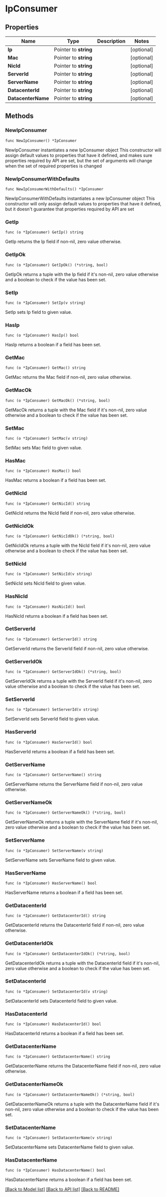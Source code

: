 # IpConsumer

## Properties

Name | Type | Description | Notes
------------ | ------------- | ------------- | -------------
**Ip** | Pointer to **string** |  | [optional] 
**Mac** | Pointer to **string** |  | [optional] 
**NicId** | Pointer to **string** |  | [optional] 
**ServerId** | Pointer to **string** |  | [optional] 
**ServerName** | Pointer to **string** |  | [optional] 
**DatacenterId** | Pointer to **string** |  | [optional] 
**DatacenterName** | Pointer to **string** |  | [optional] 

## Methods

### NewIpConsumer

`func NewIpConsumer() *IpConsumer`

NewIpConsumer instantiates a new IpConsumer object
This constructor will assign default values to properties that have it defined,
and makes sure properties required by API are set, but the set of arguments
will change when the set of required properties is changed

### NewIpConsumerWithDefaults

`func NewIpConsumerWithDefaults() *IpConsumer`

NewIpConsumerWithDefaults instantiates a new IpConsumer object
This constructor will only assign default values to properties that have it defined,
but it doesn't guarantee that properties required by API are set

### GetIp

`func (o *IpConsumer) GetIp() string`

GetIp returns the Ip field if non-nil, zero value otherwise.

### GetIpOk

`func (o *IpConsumer) GetIpOk() (*string, bool)`

GetIpOk returns a tuple with the Ip field if it's non-nil, zero value otherwise
and a boolean to check if the value has been set.

### SetIp

`func (o *IpConsumer) SetIp(v string)`

SetIp sets Ip field to given value.

### HasIp

`func (o *IpConsumer) HasIp() bool`

HasIp returns a boolean if a field has been set.

### GetMac

`func (o *IpConsumer) GetMac() string`

GetMac returns the Mac field if non-nil, zero value otherwise.

### GetMacOk

`func (o *IpConsumer) GetMacOk() (*string, bool)`

GetMacOk returns a tuple with the Mac field if it's non-nil, zero value otherwise
and a boolean to check if the value has been set.

### SetMac

`func (o *IpConsumer) SetMac(v string)`

SetMac sets Mac field to given value.

### HasMac

`func (o *IpConsumer) HasMac() bool`

HasMac returns a boolean if a field has been set.

### GetNicId

`func (o *IpConsumer) GetNicId() string`

GetNicId returns the NicId field if non-nil, zero value otherwise.

### GetNicIdOk

`func (o *IpConsumer) GetNicIdOk() (*string, bool)`

GetNicIdOk returns a tuple with the NicId field if it's non-nil, zero value otherwise
and a boolean to check if the value has been set.

### SetNicId

`func (o *IpConsumer) SetNicId(v string)`

SetNicId sets NicId field to given value.

### HasNicId

`func (o *IpConsumer) HasNicId() bool`

HasNicId returns a boolean if a field has been set.

### GetServerId

`func (o *IpConsumer) GetServerId() string`

GetServerId returns the ServerId field if non-nil, zero value otherwise.

### GetServerIdOk

`func (o *IpConsumer) GetServerIdOk() (*string, bool)`

GetServerIdOk returns a tuple with the ServerId field if it's non-nil, zero value otherwise
and a boolean to check if the value has been set.

### SetServerId

`func (o *IpConsumer) SetServerId(v string)`

SetServerId sets ServerId field to given value.

### HasServerId

`func (o *IpConsumer) HasServerId() bool`

HasServerId returns a boolean if a field has been set.

### GetServerName

`func (o *IpConsumer) GetServerName() string`

GetServerName returns the ServerName field if non-nil, zero value otherwise.

### GetServerNameOk

`func (o *IpConsumer) GetServerNameOk() (*string, bool)`

GetServerNameOk returns a tuple with the ServerName field if it's non-nil, zero value otherwise
and a boolean to check if the value has been set.

### SetServerName

`func (o *IpConsumer) SetServerName(v string)`

SetServerName sets ServerName field to given value.

### HasServerName

`func (o *IpConsumer) HasServerName() bool`

HasServerName returns a boolean if a field has been set.

### GetDatacenterId

`func (o *IpConsumer) GetDatacenterId() string`

GetDatacenterId returns the DatacenterId field if non-nil, zero value otherwise.

### GetDatacenterIdOk

`func (o *IpConsumer) GetDatacenterIdOk() (*string, bool)`

GetDatacenterIdOk returns a tuple with the DatacenterId field if it's non-nil, zero value otherwise
and a boolean to check if the value has been set.

### SetDatacenterId

`func (o *IpConsumer) SetDatacenterId(v string)`

SetDatacenterId sets DatacenterId field to given value.

### HasDatacenterId

`func (o *IpConsumer) HasDatacenterId() bool`

HasDatacenterId returns a boolean if a field has been set.

### GetDatacenterName

`func (o *IpConsumer) GetDatacenterName() string`

GetDatacenterName returns the DatacenterName field if non-nil, zero value otherwise.

### GetDatacenterNameOk

`func (o *IpConsumer) GetDatacenterNameOk() (*string, bool)`

GetDatacenterNameOk returns a tuple with the DatacenterName field if it's non-nil, zero value otherwise
and a boolean to check if the value has been set.

### SetDatacenterName

`func (o *IpConsumer) SetDatacenterName(v string)`

SetDatacenterName sets DatacenterName field to given value.

### HasDatacenterName

`func (o *IpConsumer) HasDatacenterName() bool`

HasDatacenterName returns a boolean if a field has been set.


[[Back to Model list]](../README.md#documentation-for-models) [[Back to API list]](../README.md#documentation-for-api-endpoints) [[Back to README]](../README.md)


